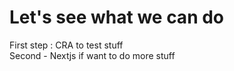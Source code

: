 # Let's see what we can do

First step : CRA to test stuff<br/>
Second - Nextjs if want to do more stuff
